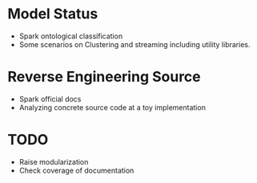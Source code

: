 # Model Status

* Spark ontological classification
* Some scenarios on Clustering and streaming including utility libraries.

# Reverse Engineering Source

* Spark official docs
* Analyzing concrete source code at a toy implementation

# TODO

* Raise modularization
* Check coverage of documentation